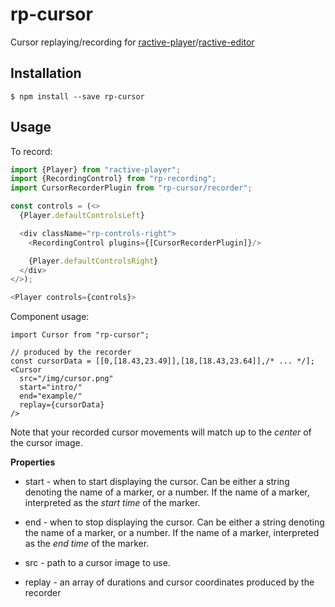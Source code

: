 # rp-cursor

Cursor replaying/recording for [ractive-player](https://github.com/ysulyma/ractive-player)/[ractive-editor](https://github.com/ysulyma/ractive-editor/)

## Installation

    $ npm install --save rp-cursor

## Usage

To record:

```ts
import {Player} from "ractive-player";
import {RecordingControl} from "rp-recording";
import CursorRecorderPlugin from "rp-cursor/recorder";

const controls = (<>
  {Player.defaultControlsLeft}

  <div className="rp-controls-right">
    <RecordingControl plugins={[CursorRecorderPlugin]}/>

    {Player.defaultControlsRight}
  </div>
</>);

<Player controls={controls}>
```

Component usage:
```tsx
import Cursor from "rp-cursor";

// produced by the recorder
const cursorData = [[0,[18.43,23.49]],[18,[18.43,23.64]],/* ... */];
<Cursor
  src="/img/cursor.png"
  start="intro/"
  end="example/"
  replay={cursorData}
/>
```

Note that your recorded cursor movements will match up to the *center* of the cursor image.

**Properties**

* start - when to start displaying the cursor. Can be either a string denoting the name of a marker, or a number. If the name of a marker, interpreted as the *start time* of the marker.

* end - when to stop displaying the cursor.  Can be either a string denoting the name of a marker, or a number. If the name of a marker, interpreted as the *end time* of the marker.

* src - path to a cursor image to use.

* replay - an array of durations and cursor coordinates produced by the recorder
